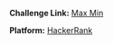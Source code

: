 **Challenge Link:** [Max Min](https://www.hackerrank.com/contests/90-days-of-coding/challenges/angry-children)

**Platform:** [HackerRank](https://hackerrank.com/)
